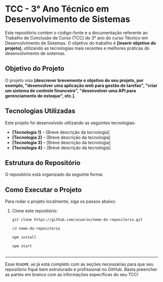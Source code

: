 # TCC - 3° Ano Técnico em Desenvolvimento de Sistemas

Este repositório contém o código-fonte e a documentação referente ao Trabalho de Conclusão de Curso (TCC) do 3° ano do curso Técnico em Desenvolvimento de Sistemas. O objetivo do trabalho é **[inserir objetivo do projeto]**, utilizando as tecnologias mais recentes e melhores práticas do desenvolvimento de sistemas.

## Objetivo do Projeto

O projeto visa **[descrever brevemente o objetivo do seu projeto, por exemplo, "desenvolver uma aplicação web para gestão de tarefas", "criar um sistema de controle financeiro", "desenvolver uma API para gerenciamento de estoque", etc.]**.

## Tecnologias Utilizadas

Este projeto foi desenvolvido utilizando as seguintes tecnologias:

- **[Tecnologia 1]** – [Breve descrição da tecnologia]
- **[Tecnologia 2]** – [Breve descrição da tecnologia]
- **[Tecnologia 3]** – [Breve descrição da tecnologia]
- **[Tecnologia 4]** – [Breve descrição da tecnologia]

## Estrutura do Repositório

O repositório está organizado da seguinte forma:



## Como Executar o Projeto

Para rodar o projeto localmente, siga os passos abaixo:

1. Clone este repositório:
   ```bash
   git clone https://github.com/usuario/nome-do-repositorio.git

   cd nome-do-repositorio

   npm install

   npm start



---

Esse `README.md` já está completo com as seções necessárias para que seu repositório fique bem estruturado e profissional no GitHub. Basta preencher as partes em branco com as informações específicas do seu TCC!
